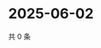 # 2025-06-02

共 0 条

<!-- BEGIN ZHIHUVIDEO -->
<!-- 最后更新时间 Mon Jun 02 2025 06:10:34 GMT+0800 (China Standard Time) -->

<!-- END ZHIHUVIDEO -->
